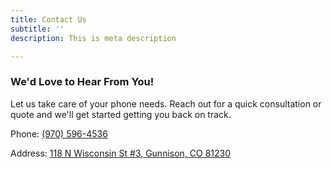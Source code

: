 ```yaml
---
title: Contact Us
subtitle: ''
description: This is meta description

---
```

### We'd Love to Hear From You!


Let us take care of your phone needs. Reach out for a quick consultation or quote and we'll get started getting you back on track.


Phone: [(970) 596-4536](tel:+19705964536)


Address: [118 N Wisconsin St #3, Gunnison, CO 81230](https://www.google.com/search?q=i+repair+gunnison+colorado&oq=i+repair+gun&aqs=chrome.0.0i355i512j46i175i199i512j69i57j69i60l2.2827j1j7&sourceid=chrome&ie=UTF-8#)

